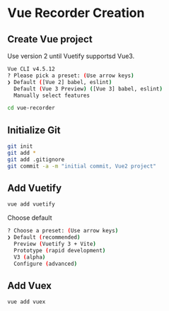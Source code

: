 # Vue Recorder Creation

## Create Vue project

Use version 2 until Vuetify supportsd Vue3.

```bash
Vue CLI v4.5.12
? Please pick a preset: (Use arrow keys)
❯ Default ([Vue 2] babel, eslint) 
  Default (Vue 3 Preview) ([Vue 3] babel, eslint) 
  Manually select features 
```

```bash
cd vue-recorder
```

## Initialize Git

```bash
git init
git add *
git add .gitignore
git commit -a -m "initial commit, Vue2 project"
```

## Add Vuetify

```bash
vue add vuetify
```

Choose default

```bash
? Choose a preset: (Use arrow keys)
❯ Default (recommended) 
  Preview (Vuetify 3 + Vite) 
  Prototype (rapid development) 
  V3 (alpha) 
  Configure (advanced) 
  ```

## Add Vuex

```bash
vue add vuex
```


